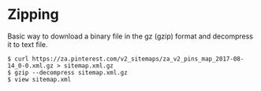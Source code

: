 # Zipping

Basic way to download a binary file in the gz (gzip) format and decompress it to text file.
```
$ curl https://za.pinterest.com/v2_sitemaps/za_v2_pins_map_2017-08-14_0-0.xml.gz > sitemap.xml.gz
$ gzip --decompress sitemap.xml.gz
$ view sitemap.xml
```
